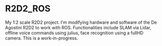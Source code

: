 # R2D2_ROS
My 1:2 scale R2D2 project. I'm modifying hardware and software of the De Agostini R2D2 to work with ROS. Functionalities include SLAM via Lidar, offline voice commands using julius, face recognition using a fullHD camera. This is a work-in-progress.
